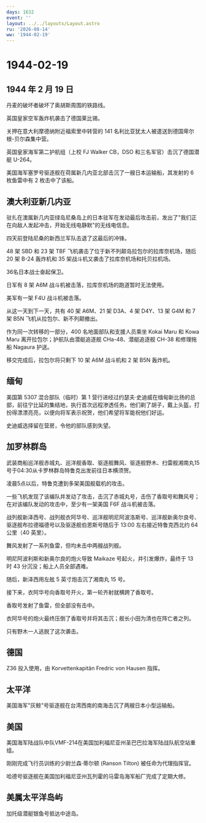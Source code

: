 ```yaml
---
days: 1632
event: ''
layout: ../../layouts/Layout.astro
ru: '2026-08-14'
ww: '1944-02-19'
---
```


# 1944-02-19

## 1944 年 2 月 19 日

丹麦的破坏者破坏了奥胡斯周围的铁路线。

英国皇家空军轰炸机袭击了德国莱比锡。

关押在意大利摩德纳附近福索里中转营的 141
名利比亚犹太人被遣送到德国卑尔根-贝尔森集中营。

英国皇家海军第二护航组（上校 FJ Walker CB，DSO
和三名军官）击沉了德国潜艇 U-264。

美国海军塞罗号驱逐舰在荷属新几内亚北部击沉了一艘日本运输船，其发射的 6
枚鱼雷中有 2 枚击中了该船。

## 澳大利亚新几内亚

驻扎在澳属新几内亚绿岛尼桑岛上的日本驻军在发动最后攻击前，发出了"我们正在向敌人发起冲击，开始无线电静默"的无线电信息。

四天前登陆尼桑的新西兰军队击退了这最后的冲锋。

48 架 SBD 和 23 架 TBF 飞机袭击了位于新不列颠岛拉包尔的拉库奈机场，随后
20 架 B-24 轰炸机和 35 架战斗机又袭击了拉库奈机场和托贝拉机场。

36名日本战士奋起保卫。

日军有 8 架 A6M 战斗机被击落，拉库奈机场的跑道暂时无法使用。

美军有一架 F4U 战斗机被击落。

从这一天到下一天，共有 40 架 A6M、21 架 D3A、4 架 D4Y、13 架 G4M 和 7 架
B5N 飞机从拉包尔、新不列颠撤出。

作为同一次转移的一部分，400 名地面部队和支援人员乘坐 Kokai Maru 和 Kowa
Maru 离开拉包尔；护航队由潜艇追逐舰 CHa-48、潜艇追逐舰 CH-38 和修理拖船
Nagaura 护送。

移交完成后，拉包尔将只剩下 10 架 A6M 战斗机和 2 架 B5N 轰炸机。

## 缅甸

美国第 5307 混合部队（临时）第 1
营行进经过约瑟夫·史迪威在缅甸新比扬的总部，前往宁比延的集结地，执行首次远程渗透任务。他们剃了胡子，戴上头盔，打扮得漂漂亮亮，以便向将军表示祝贺，他们希望将军能祝他们好运。

史迪威选择留在营房，令他的部队感到失望。

## 加罗林群岛

武装商船巡洋舰赤城丸、巡洋舰香取、驱逐舰舞风、驱逐舰野木、扫雷舰湘南丸15号于04:30从卡罗林群岛特鲁克出发前往日本横须贺。

凌晨5点以后，特鲁克遭到多架美国舰载机的攻击。

一些飞机发现了该编队并发动了攻击，击沉了赤城丸号，击伤了香取号和舞风号；在对该编队发动的攻击中，至少有一架美国
F6F 战斗机被击落。

战列舰新泽西号、战列舰衣阿华号、巡洋舰明尼阿波洛斯号、巡洋舰新奥尔良号、驱逐舰布拉德福德号以及驱逐舰伯恩斯号随后于
13:00 左右接近特鲁克西北约 64 公里（40 英里）。

舞风发射了一系列鱼雷，但均未击中两艘战列舰。

明尼阿波利斯和新奥尔良的炮火导致 Maikaze 号起火，并引发爆炸，最终于 13
时 43 分沉没；船上人员全部遇难。

随后，新泽西用左舷 5 英寸炮击沉了湘南丸 15 号。

接下来，衣阿华号向香取号开火，第一轮齐射就横跨了香取号。

香取号发射了鱼雷，但全部没有击中。

衣阿华号的炮火最终压倒了香取号并将其击沉；舰长小田为清也在阵亡者之列。

只有野木一人逃脱了这次袭击。

## 德国

Z36 投入使用，由 Korvettenkapitän Fredric von Hausen 指挥。

## 太平洋

美国海军"灰鲸"号驱逐舰在台湾西南的南海击沉了两艘日本小型运输船。

## 美国

美国海军陆战队中队VMF-214在美国加利福尼亚州圣巴巴拉海军陆战队航空站重组。

刚刚完成飞行员训练的少尉兰森·蒂尔顿 (Ranson Tilton) 被任命为代理指挥官。

哈德号驱逐舰在美国加利福尼亚州瓦列霍的马雷岛海军船厂完成了定期大修。

## 美属太平洋岛屿

加托级潜艇银鱼号抵达中途岛。